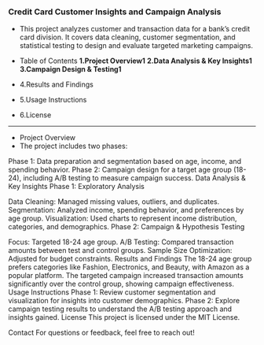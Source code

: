 ### Credit Card Customer Insights and Campaign Analysis

* This project analyzes customer and transaction data for a bank’s credit card division. It covers data cleaning, customer segmentation, and statistical testing to design and evaluate targeted marketing campaigns.

* Table of Contents
**1.Project Overview1**
**2.Data Analysis & Key Insights1**
**3.Campaign Design & Testing1**
* 4.Results and Findings
* 5.Usage Instructions
* 6.License
------------------------------------
* Project Overview
* The project includes two phases:

Phase 1: Data preparation and segmentation based on age, income, and spending behavior.
Phase 2: Campaign design for a target age group (18-24), including A/B testing to measure campaign success.
Data Analysis & Key Insights
Phase 1: Exploratory Analysis

Data Cleaning: Managed missing values, outliers, and duplicates.
Segmentation: Analyzed income, spending behavior, and preferences by age group.
Visualization: Used charts to represent income distribution, categories, and demographics.
Phase 2: Campaign & Hypothesis Testing

Focus: Targeted 18-24 age group.
A/B Testing: Compared transaction amounts between test and control groups.
Sample Size Optimization: Adjusted for budget constraints.
Results and Findings
The 18-24 age group prefers categories like Fashion, Electronics, and Beauty, with Amazon as a popular platform.
The targeted campaign increased transaction amounts significantly over the control group, showing campaign effectiveness.
Usage Instructions
Phase 1: Review customer segmentation and visualization for insights into customer demographics.
Phase 2: Explore campaign testing results to understand the A/B testing approach and insights gained.
License
This project is licensed under the MIT License.

Contact
For questions or feedback, feel free to reach out!
